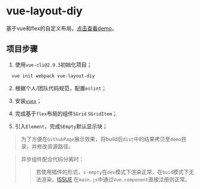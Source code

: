 # vue-layout-diy
基于vue和flex的自定义布局，[点击查看demo](https://suninfofe.github.io/vue-layout-diy/demo/index.html)。

## 项目步骤

1. 使用`vue-cli@2.9.3`初始化项目；

```bash
  vue init webpack vue-layout-diy
```

2. 根据个人/团队代码规范，配置`eslint`；

3. 安装[`vuex`](https://vuex.vuejs.org/zh/)；

4. 完成基于`flex`布局的组件`SGrid` `SGridItem`；

5. 引入`Element`，完成`SEmpty`默认显示块；

  > 为了方便在`GithubPage`展示效果，将build后`dist`中的结果拷贝至`demo`目录，并修改资源路径。

  > 异步组件配合代码分离时：
  >> 若使用插件的形式，`s-empty`在`dev`模式下渲染正常，在`buid`模式下无法渲染。[ISSUE](https://github.com/SunInfoFE/vue-layout-diy/issues/1)
  在`main.js`中通过`Vue.component`直接注册则正常。
